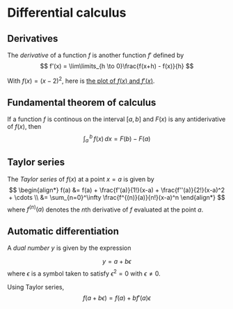 # Differential calculus

## Derivatives

The *derivative* of a function $f$ is another function $f'$ defined by
$$
f'(x) = \lim\limits_{h \to 0}\frac{f(x+h) - f(x)}{h}
$$

With $f(x) = (x-2)^2$, here is [the plot of $f(x)$ and $f'(x)$](https://www.wolframalpha.com/input?i=plot+%28x-2%29%5E2%2C+derivative+from+-1+to+6).

## Fundamental theorem of calculus

If a function $f$ is continous on the interval $[a,b]$ and $F(x)$ is any antiderivative
of $f(x)$, then
$$
\int_a^{\,b} \!\! f(x) \, dx = F(b) - F(a)
$$

## Taylor series

The *Taylor series* of $f(x)$ at a point $x = a$ is given by
$$
\begin{align*}
f(a) &= f(a) + \frac{f'(a)}{1!}(x-a) + \frac{f''(a)}{2!}(x-a)^2 + \cdots \\
     &= \sum_{n=0}^\infty \frac{f^{(n)}(a)}{n!}(x-a)^n
\end{align*}
$$
where $f^{(n)}(a)$ denotes the *n*th derivative of $f$ evaluated at the point $a$.

## Automatic differentiation

A *dual number* $y$ is given by the expression
<!--rehype:class=math-simple-->
$$
y = a + b\epsilon
$$
where $\epsilon$ is a symbol taken to satisfy $\epsilon^2 = 0$ with $\epsilon \neq 0$.

Using Taylor series,
$$
f(a + b\epsilon) = f(a) + bf'(a)\epsilon
$$
